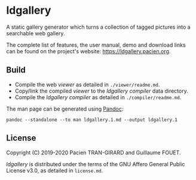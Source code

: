 ldgallery
=========

A static gallery generator which turns a collection of tagged pictures into a searchable web gallery.

The complete list of features, the user manual, demo and download links can be found on the project's website: https://ldgallery.pacien.org.


Build
-----

* Compile the web _viewer_ as detailed in `./viewer/readme.md`.
* Copy/link the compiled _viewer_ to the _ldgallery compiler_ data directory.
* Compile the _ldgallery compiler_ as detailed in `./compiler/readme.md`.


The man page can be generated using [Pandoc]:

```
pandoc --standalone --to man ldgallery.1.md --output ldgallery.1
```

[Pandoc]: https://pandoc.org/


License
-------

Copyright (C) 2019-2020  Pacien TRAN-GIRARD and Guillaume FOUET.

_ldgallery_ is distributed under the terms of the GNU Affero General Public License v3.0, as detailed in `license.md`.
